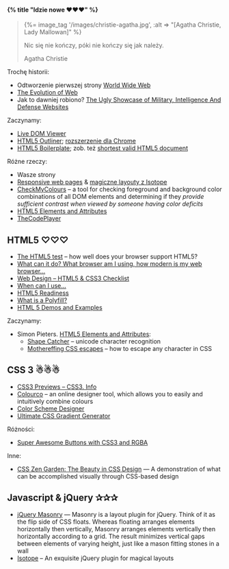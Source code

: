 #### {% title "Idzie nowe  ♥♥♥" %}

<blockquote>
 {%= image_tag '/images/christie-agatha.jpg', :alt => "[Agatha Christie, Lady Mallowan]" %}
 <p>
   Nic się nie kończy, póki nie kończy się jak należy.
 </p>
 <p class="author">Agatha Christie</p>
</blockquote>

Trochę historii:

* Odtworzenie pierwszej strony
  [World Wide Web](http://www.w3.org/History/19921103-hypertext/hypertext/WWW/TheProject.html?)
* [The Evolution of Web](http://www.evolutionoftheweb.com/)
* Jak to dawniej robiono?
  [The Ugly Showcase of Military, Intelligence And Defense
  Websites](http://www.smashingmagazine.com/2010/06/23/showcase-of-ugly-military-intelligence-and-defense-websites/)

Zaczynamy:

* [Live DOM Viewer](http://software.hixie.ch/utilities/js/live-dom-viewer/)
* [HTML5 Outliner](http://gsnedders.html5.org/outliner/);
[rozszerzenie dla Chrome](https://chrome.google.com/webstore/detail/html5-outliner/afoibpobokebhgfnknfndkgemglggomo)
* [HTML5 Boilerplate](https://html5boilerplate.com/);
zob. też [shortest valid HTML5 document](https://gist.github.com/cmalven/1885287)

Różne rzeczy:

* Wasze strony
* [Responsive web pages](http://responsivewebdesign.com/robot/) & [magiczne layouty z Isotope](http://isotope.metafizzy.co/)
* [CheckMyColours](http://www.checkmycolours.com/) –
  a tool for checking foreground and background color combinations of
  all DOM elements and determining if they *provide sufficient contrast
  when viewed by someone having color deficits*
* [HTML5 Elements and Attributes](http://simon.html5.org/html5-elements)
* [TheCodePlayer](http://thecodeplayer.com/)


## HTML5 ♡♡♡

* [The HTML5 test](http://html5test.com/) –
  how well does your browser support HTML5?
* [What can it do? What browser am I using, how modern is my web browser…](http://www.findmebyip.com/)
* [Web Design – HTML5 & CSS3 Checklist](http://www.findmebyip.com/litmus/)
* [When can I use…](http://caniuse.com/)
* [HTML5 Readiness](http://html5readiness.com/)
* [What is a Polyfill?](http://remysharp.com/2010/10/08/what-is-a-polyfill/)
* [HTML 5 Demos and Examples](http://html5demos.com/)

Zaczynamy:

* Simon Pieters. [HTML5 Elements and Attributes](http://simon.html5.org/html5-elements):
  - [Shape Catcher](http://shapecatcher.com/) – unicode character recognition
  - [Mothereffing CSS escapes](https://mothereff.in/) –
  how to escape any character in CSS


## CSS 3 ☃☃☃

* [CSS3 Previews – CSS3. Info](http://www.css3.info/preview/)
* [Colourco](http://colourco.de/) –
  an online designer tool, which allows you to easily and intuitively combine colours
* [Color Scheme Designer](http://colorschemedesigner.com/)
* [Ultimate CSS Gradient Generator](http://www.colorzilla.com/gradient-editor/)


Różności:

* [Super Awesome Buttons with CSS3 and RGBA](http://github.com/gr2m/awesome-buttons)

Inne:

* [CSS Zen Garden: The Beauty in CSS Design](http://www.csszengarden.com/) —
  A demonstration of what can be accomplished visually through
  CSS-based design


## Javascript & jQuery ✰✰✰

* [jQuery Masonry](http://masonry.desandro.com/) —
  Masonry is a layout plugin for jQuery. Think of it as the flip side of
  CSS floats. Whereas floating arranges elements horizontally then
  vertically, Masonry arranges elements vertically then horizontally
  according to a grid. The result minimizes vertical gaps between
  elements of varying height, just like a mason fitting stones in a
  wall
* [Isotope](http://isotope.metafizzy.co/) –
  An exquisite jQuery plugin for magical layouts
